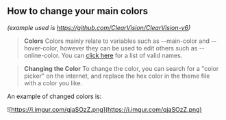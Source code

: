 ## **__How to change your main colors__**
*(example used is https://github.com/ClearVision/ClearVision-v6)*

> **__Colors__**
Colors mainly relate to variables such as --main-color and --hover-color, however they can be used to edit others such as --online-color. 
You can [click here](https://developer.mozilla.org/en-US/docs/Web/CSS/color_value#Syntax) for a list of valid names.

> **__Changing the Color__**
To change the color, you can search for a "color picker" on the internet, and replace the hex color in the theme file with a color you like.

An example of changed colors is:

![https://i.imgur.com/qjaSOzZ.png](https://i.imgur.com/qjaSOzZ.png)
